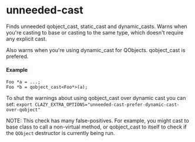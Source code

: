 # unneeded-cast

Finds unneeded qobject_cast, static_cast and dynamic_casts.
Warns when you're casting to base or casting to the same type, which doesn't require
any explicit cast.

Also warns when you're using dynamic_cast for QObjects. qobject_cast is prefered.


#### Example

    Foo *a = ...;
    Foo *b = qobject_cast<Foo*>(a);


To shut the warnings about using qobject_cast over dynamic cast you can set:
`export CLAZY_EXTRA_OPTIONS="unneeded-cast-prefer-dynamic-cast-over-qobject"`

NOTE: This check has many false-positives. For example, you might cast to base
class to call a non-virtual method, or qobject_cast to itself to check if the
`QObject` destructor is currently being run.
